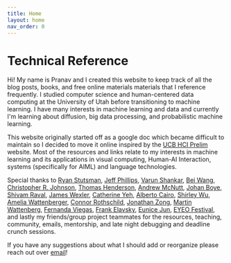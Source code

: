 ```yaml
---
title: Home
layout: home
nav_order: 0
---
```

# Technical Reference
Hi! My name is Pranav and I created this website to keep track of all the blog posts, books, and free online materials materials that I reference frequently. I studied computer science and human-centered data computing at the University of Utah before transitioning to machine learning. I have many interests in machine learning and data and currently I'm learning about diffusion, big data processing, and probabilistic machine learning.<br>

This website originally started off as a google doc which became difficult to maintain so I decided to move it online inspired by the [UCB HCI Prelim](https://chanwutk.github.io/ucbhciprelim/) website. Most of the resources and links relate to my interests in machine learning and its applications in visual computing, Human-AI Interaction, systems (specifically for AIML) and language technologies.<br> 

Special thanks to [Ryan Stutsman](https://rstutsman.github.io/), [Jeff Phillips](https://users.cs.utah.edu/~jeffp/), [Varun Shankar](https://users.cs.utah.edu/~shankar/), [Bei Wang](https://www.sci.utah.edu/~beiwang/), [Christopher R. Johnson](https://users.cs.utah.edu/~crj/), [Thomas Henderson](https://users.cs.utah.edu/~tch/), [Andrew McNutt](https://www.mcnutt.in/), [Johan Boye](https://www.csc.kth.se/~jboye/), [Shivam Raval](https://shivam-raval96.github.io/), [James Wexler](https://research.google/people/105507/?&type=google), [Catherine Yeh](https://catherinesyeh.github.io/), [Alberto Cairo](https://openvisualizationacademy.org/), [Shirley Wu](https://www.shirleywu.studio/), [Amelia Wattenberger](https://wattenberger.com/), [Connor Rothschild](https://www.connorrothschild.com/), [Jonathan Zong](https://jonathanzong.com/), [Martin Wattenberg](https://www.bewitched.com/), [Fernanda Viegas](http://www.fernandaviegas.com/), [Frank Elavsky](https://www.frank.computer/), [Eunice Jun](https://emjun.github.io/), [EYEO Festival](https://eyeofestival.com/), and lastly my friends/group project teammates for the resources, teaching, community, emails, mentorship, and late night debugging and deadline crunch sessions.<br> 

If you have any suggestions about what I should add or reorganize please reach out over [email](mailto:pranavr@kth.se)! 
